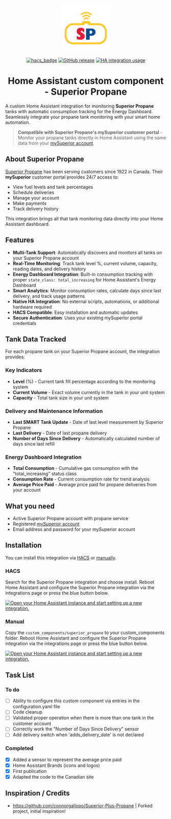 <span align="center">

<a href="https://github.com/plmilord/Hass.io-custom-component-superior-propane"><img src="https://raw.githubusercontent.com/plmilord/Hass.io-custom-component-superior-propane/master/images/icon.png" width="150"></a>

[![hacs_badge](https://img.shields.io/badge/HACS-Default-orange.svg)](https://github.com/hacs/integration)
[![GitHub release](https://img.shields.io/github/release/plmilord/Hass.io-custom-component-superior-propane.svg)](https://GitHub.com/plmilord/Hass.io-custom-component-superior-propane/releases/)
[![HA integration usage](https://img.shields.io/badge/dynamic/json?color=41BDF5&logo=home-assistant&label=integration%20usage&suffix=%20installs&cacheSeconds=15600&url=https://analytics.home-assistant.io/custom_integrations.json&query=$.superior_propane.total)](https://analytics.home-assistant.io/custom_integrations.json)

# Home Assistant custom component - Superior Propane

</span>

A custom Home Assistant integration for monitoring **Superior Propane** tanks with automatic consumption tracking for the Energy Dashboard. Seamlessly integrate your propane tank monitoring with your smart home automation.

> **Compatible with Superior Propane's mySuperior customer portal** - Monitor your propane tanks directly in Home Assistant using the same data from your [mySuperior account](https://mysuperior.superiorpropane.com/account/individualLogin).

## About Superior Propane

[Superior Propane](https://mysuperior.superiorpropane.com/) has been serving customers since 1922 in Canada. Their **mySuperior** customer portal provides 24/7 access to:
- View fuel levels and tank percentages
- Schedule deliveries
- Manage your account
- Make payments
- Track delivery history

This integration brings all that tank monitoring data directly into your Home Assistant dashboard.

## Features

- **Multi-Tank Support**: Automatically discovers and monitors all tanks on your Superior Propane account
- **Real-Time Monitoring**: Track tank level %, current volume, capacity, reading dates, and delivery history
- **Energy Dashboard Integration**: Built-in consumption tracking with proper `state_class: total_increasing` for Home Assistant's Energy Dashboard
- **Smart Analytics**: Monitor consumption rates, calculate days since last delivery, and track usage patterns
- **Native HA Integration**: No external scripts, automations, or additional hardware required
- **HACS Compatible**: Easy installation and automatic updates
- **Secure Authentication**: Uses your existing mySuperior portal credentials

## Tank Data Tracked

For each propane tank on your Superior Propane account, the integration provides:

### Key Indicators
- **Level** (%) - Current tank fill percentage according to the monitoring system
- **Current Volume** - Exact volume currently in the tank in your unit system
- **Capacity** - Total tank size in your unit system

### Delivery and Maintenance Information
- **Last SMART Tank Update** - Date of last level measurement by Superior Propane
- **Last Delivery** - Date of last propane delivery
- **Number of Days Since Delivery** - Automatically calculated number of days since last refill

### Energy Dashboard Integration
- **Total Consumption** - Cumulative gas consumption with the "total_increasing" status class
- **Consumption Rate** - Current consumption rate for trend analysis
- **Average Price Paid** - Average price paid for propane deliveries from your account

## What you need

- Active Superior Propane account with propane service
- Registered [mySuperior account](https://mysuperior.superiorpropane.com/account/individualLogin)
- Email address and password for your mySuperior account

## Installation

You can install this integration via [HACS](#hacs) or [manually](#manual).

### HACS

Search for the Superior Propane integration and choose install. Reboot Home Assistant and configure the Superior Propane integration via the integrations page or press the blue button below.

[![Open your Home Assistant instance and start setting up a new integration.](https://my.home-assistant.io/badges/config_flow_start.svg)](https://my.home-assistant.io/redirect/config_flow_start/?domain=superior_propane)

### Manual

Copy the `custom_components/superior_propane` to your custom_components folder. Reboot Home Assistant and configure the Superior Propane integration via the integrations page or press the blue button below.

[![Open your Home Assistant instance and start setting up a new integration.](https://my.home-assistant.io/badges/config_flow_start.svg)](https://my.home-assistant.io/redirect/config_flow_start/?domain=superior_propane)

## Task List

### To do

- [ ] Ability to configure this custom component via entries in the configuration.yaml file
- [ ] Code cleanup
- [ ] Validated proper operation when there is more than one tank in the customer account
- [ ] Correctly work the "Number of Days Since Delivery" sensor
- [ ] Add delivery switch when 'adds_delivery_date' is not declared

### Completed

- [x] Added a sensor to represent the average price paid
- [x] Home Assistant Brands (icons and logos)
- [x] First publication
- [x] Adapted the code to the Canadian site

## Inspiration / Credits

- https://github.com/connorgallopo/Superior-Plus-Propane | Forked project, initial inspiration!
